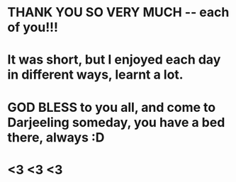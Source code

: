 
# THANK YOU SO VERY MUCH -- each of you!!!
# It was short, but I enjoyed each day in different ways, learnt a lot.
# GOD BLESS to you all, and come to Darjeeling someday, you have a bed there, always :D

# <3 <3 <3